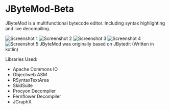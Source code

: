 # JByteMod-Beta
JByteMod is a multifunctional bytecode editor. Including syntax highlighting and live decompiling.

![Screenshot 1](https://i.imgur.com/s5aQgyU.png)
![Screenshot 2](https://i.imgur.com/s9TRfKZ.png)
![Screenshot 3](https://i.imgur.com/hDaEfq8.png)
![Screenshot 4](https://i.imgur.com/lGsIjKk.png)
![Screenshot 5](https://i.imgur.com/iqStYJJ.png)
JByteMod was originally based on JBytedit (Written in kotlin)

Libraries Used:
- Apache Commons IO
- Objectweb ASM
- RSyntaxTextArea
- SkidSuite
- Procyon Decompiler
- Fernflower Decompiler
- JGraphX